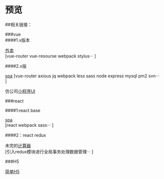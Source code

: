 # 预览 


##相关链接：

###vue		
####1.x版本

[外卖](https://xiehfgithub.github.io/demoShow/vue1x/dist/index.html)	
\[vue-router vue-resourse webpack stylus···	\]

####2.x版

[spa](https://xiehfgithub.github.io/demoShow/vue2x/dist/index.html)	
\[vue-router axious jq webpack less sass node express mysql pm2 svn···	\]

仿公司[小程序UI](https://xiehfgithub.github.io/demoShow/vue2x/dist2/index.html)

###react

####1:react base

[spa](https://xiehfgithub.github.io/demoShow/reactProject/xhfBaseDemo/index.html)	
\[react webpack sass···	\]

####2：react redux	

未完的[计算器](https://xiehfgithub.github.io/demoShow/reactProject/xhfReduxDemo/index.html)	
\[引入redux模块进行全局事务处理数据管理···	\]

###H5

[简单H5](https://xiehfgithub.github.io/demoShow/H5/miomi/index.html)		
